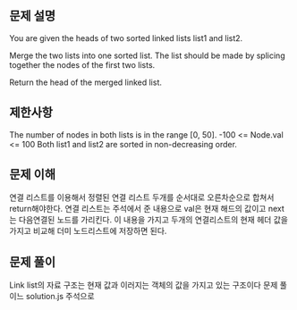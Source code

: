 ## 문제 설명

You are given the heads of two sorted linked lists list1 and list2.

Merge the two lists into one sorted list. The list should be made by splicing together the nodes of the first two lists.

Return the head of the merged linked list.

## 제한사항

The number of nodes in both lists is in the range [0, 50].
-100 <= Node.val <= 100
Both list1 and list2 are sorted in non-decreasing order.

## 문제 이해

연결 리스트를 이용해서 정렬된 연결 리스트 두개를 순서대로 오른차순으로 합쳐서 return해야한다.
연결 리스트는 주석에서 준 내용으로 val은 현재 해드의 값이고 next는 다음연결된 노드를 가리킨다.
이 내용을 가지고 두개의 연결리스트의 현재 헤더 값을 가지고 비교해 더미 노드리스트에 저장하면 된다.

## 문제 풀이

Link list의 자료 구조는 현재 값과 이러지는 객체의 값을 가지고 있는 구조이다
문제 풀이느 solution.js 주석으로
